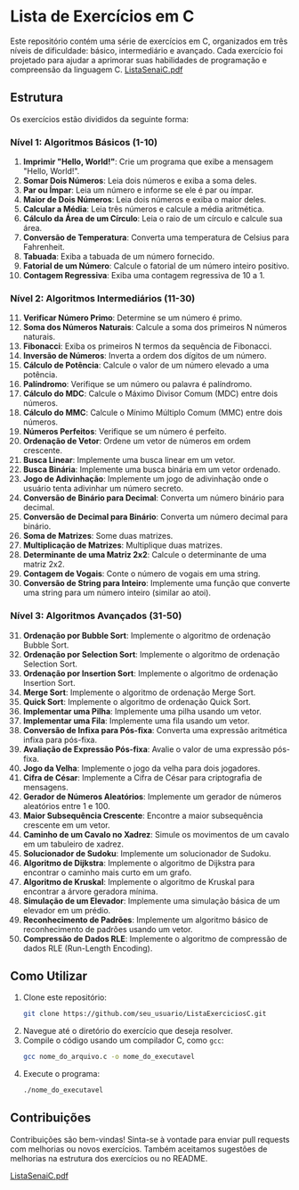 # Lista de Exercícios em C

Este repositório contém uma série de exercícios em C, organizados em três níveis de dificuldade: básico, intermediário e avançado. Cada exercício foi projetado para ajudar a aprimorar suas habilidades de programação e compreensão da linguagem C.
[ListaSenaiC.pdf](https://github.com/user-attachments/files/16738073/ListaSenaiC.pdf)

## Estrutura

Os exercícios estão divididos da seguinte forma:

### Nível 1: Algoritmos Básicos (1-10)
1. **Imprimir "Hello, World!"**: Crie um programa que exibe a mensagem "Hello, World!".
2. **Somar Dois Números**: Leia dois números e exiba a soma deles.
3. **Par ou Ímpar**: Leia um número e informe se ele é par ou ímpar.
4. **Maior de Dois Números**: Leia dois números e exiba o maior deles.
5. **Calcular a Média**: Leia três números e calcule a média aritmética.
6. **Cálculo da Área de um Círculo**: Leia o raio de um círculo e calcule sua área.
7. **Conversão de Temperatura**: Converta uma temperatura de Celsius para Fahrenheit.
8. **Tabuada**: Exiba a tabuada de um número fornecido.
9. **Fatorial de um Número**: Calcule o fatorial de um número inteiro positivo.
10. **Contagem Regressiva**: Exiba uma contagem regressiva de 10 a 1.

### Nível 2: Algoritmos Intermediários (11-30)
11. **Verificar Número Primo**: Determine se um número é primo.
12. **Soma dos Números Naturais**: Calcule a soma dos primeiros N números naturais.
13. **Fibonacci**: Exiba os primeiros N termos da sequência de Fibonacci.
14. **Inversão de Números**: Inverta a ordem dos dígitos de um número.
15. **Cálculo de Potência**: Calcule o valor de um número elevado a uma potência.
16. **Palíndromo**: Verifique se um número ou palavra é palíndromo.
17. **Cálculo do MDC**: Calcule o Máximo Divisor Comum (MDC) entre dois números.
18. **Cálculo do MMC**: Calcule o Mínimo Múltiplo Comum (MMC) entre dois números.
19. **Números Perfeitos**: Verifique se um número é perfeito.
20. **Ordenação de Vetor**: Ordene um vetor de números em ordem crescente.
21. **Busca Linear**: Implemente uma busca linear em um vetor.
22. **Busca Binária**: Implemente uma busca binária em um vetor ordenado.
23. **Jogo de Adivinhação**: Implemente um jogo de adivinhação onde o usuário tenta adivinhar um número secreto.
24. **Conversão de Binário para Decimal**: Converta um número binário para decimal.
25. **Conversão de Decimal para Binário**: Converta um número decimal para binário.
26. **Soma de Matrizes**: Some duas matrizes.
27. **Multiplicação de Matrizes**: Multiplique duas matrizes.
28. **Determinante de uma Matriz 2x2**: Calcule o determinante de uma matriz 2x2.
29. **Contagem de Vogais**: Conte o número de vogais em uma string.
30. **Conversão de String para Inteiro**: Implemente uma função que converte uma string para um número inteiro (similar ao atoi).

### Nível 3: Algoritmos Avançados (31-50)
31. **Ordenação por Bubble Sort**: Implemente o algoritmo de ordenação Bubble Sort.
32. **Ordenação por Selection Sort**: Implemente o algoritmo de ordenação Selection Sort.
33. **Ordenação por Insertion Sort**: Implemente o algoritmo de ordenação Insertion Sort.
34. **Merge Sort**: Implemente o algoritmo de ordenação Merge Sort.
35. **Quick Sort**: Implemente o algoritmo de ordenação Quick Sort.
36. **Implementar uma Pilha**: Implemente uma pilha usando um vetor.
37. **Implementar uma Fila**: Implemente uma fila usando um vetor.
38. **Conversão de Infixa para Pós-fixa**: Converta uma expressão aritmética infixa para pós-fixa.
39. **Avaliação de Expressão Pós-fixa**: Avalie o valor de uma expressão pós-fixa.
40. **Jogo da Velha**: Implemente o jogo da velha para dois jogadores.
41. **Cifra de César**: Implemente a Cifra de César para criptografia de mensagens.
42. **Gerador de Números Aleatórios**: Implemente um gerador de números aleatórios entre 1 e 100.
43. **Maior Subsequência Crescente**: Encontre a maior subsequência crescente em um vetor.
44. **Caminho de um Cavalo no Xadrez**: Simule os movimentos de um cavalo em um tabuleiro de xadrez.
45. **Solucionador de Sudoku**: Implemente um solucionador de Sudoku.
46. **Algoritmo de Dijkstra**: Implemente o algoritmo de Dijkstra para encontrar o caminho mais curto em um grafo.
47. **Algoritmo de Kruskal**: Implemente o algoritmo de Kruskal para encontrar a árvore geradora mínima.
48. **Simulação de um Elevador**: Implemente uma simulação básica de um elevador em um prédio.
49. **Reconhecimento de Padrões**: Implemente um algoritmo básico de reconhecimento de padrões usando um vetor.
50. **Compressão de Dados RLE**: Implemente o algoritmo de compressão de dados RLE (Run-Length Encoding).

## Como Utilizar

1. Clone este repositório:
    ```bash
    git clone https://github.com/seu_usuario/ListaExerciciosC.git
    ```
2. Navegue até o diretório do exercício que deseja resolver.
3. Compile o código usando um compilador C, como `gcc`:
    ```bash
    gcc nome_do_arquivo.c -o nome_do_executavel
    ```
4. Execute o programa:
    ```bash
    ./nome_do_executavel
    ```

## Contribuições

Contribuições são bem-vindas! Sinta-se à vontade para enviar pull requests com melhorias ou novos exercícios. Também aceitamos sugestões de melhorias na estrutura dos exercícios ou no README.


[ListaSenaiC.pdf](https://github.com/user-attachments/files/16738073/ListaSenaiC.pdf)
